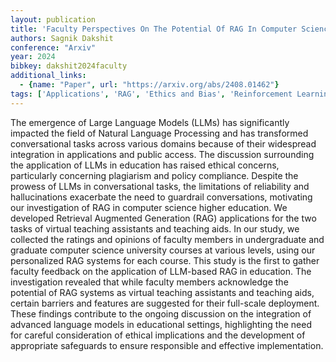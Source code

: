 ```yaml
---
layout: publication
title: 'Faculty Perspectives On The Potential Of RAG In Computer Science Higher Education'
authors: Sagnik Dakshit
conference: "Arxiv"
year: 2024
bibkey: dakshit2024faculty
additional_links:
  - {name: "Paper", url: "https://arxiv.org/abs/2408.01462"}
tags: ['Applications', 'RAG', 'Ethics and Bias', 'Reinforcement Learning']
---
```

The emergence of Large Language Models (LLMs) has significantly impacted the
field of Natural Language Processing and has transformed conversational tasks
across various domains because of their widespread integration in applications
and public access. The discussion surrounding the application of LLMs in
education has raised ethical concerns, particularly concerning plagiarism and
policy compliance. Despite the prowess of LLMs in conversational tasks, the
limitations of reliability and hallucinations exacerbate the need to guardrail
conversations, motivating our investigation of RAG in computer science higher
education. We developed Retrieval Augmented Generation (RAG) applications for
the two tasks of virtual teaching assistants and teaching aids. In our study,
we collected the ratings and opinions of faculty members in undergraduate and
graduate computer science university courses at various levels, using our
personalized RAG systems for each course. This study is the first to gather
faculty feedback on the application of LLM-based RAG in education. The
investigation revealed that while faculty members acknowledge the potential of
RAG systems as virtual teaching assistants and teaching aids, certain barriers
and features are suggested for their full-scale deployment. These findings
contribute to the ongoing discussion on the integration of advanced language
models in educational settings, highlighting the need for careful consideration
of ethical implications and the development of appropriate safeguards to ensure
responsible and effective implementation.
